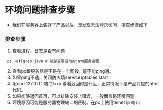 # 环境问题排查步骤
* 我们在服务器上装好了产品以后，却发现无法登录访问，排查步骤如下
### 排查步骤
 1. 查看进程、日志是否有问题
  ```
   ps -ef|grep java # 能够查看启动的java服务进程
  ```
 2. 查看pc跟服务器是不是在一个网段，能不能ping通。
 3. 如果ping不通，关闭防火墙service iptables start
 4. 用curl 127.0.0.1:端口/xxx 看看返回的是什么，正常情况下是产品对应的html代码。
 5. 如果能够返回首页，可以排除安装上错误，一般而言是环境问题
 6. 环境原因可能是服务器物理端口的限制。在pc上使用telnet  ip 端口
